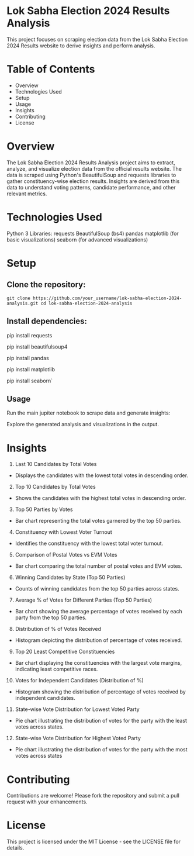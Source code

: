 # Lok Sabha Election 2024 Results Analysis
This project focuses on scraping election data from the Lok Sabha Election 2024 Results website to derive insights and perform analysis.

# Table of Contents
-  Overview
-  Technologies Used
-  Setup
-  Usage
-  Insights
-  Contributing
-  License
# Overview
The Lok Sabha Election 2024 Results Analysis project aims to extract, analyze, and visualize election data from the official results website. The data is scraped using Python's BeautifulSoup and requests libraries to gather constituency-wise election results. Insights are derived from this data to understand voting patterns, candidate performance, and other relevant metrics.

# Technologies Used
Python 3
Libraries:
requests
BeautifulSoup (bs4)
pandas
matplotlib (for basic visualizations)
seaborn (for advanced visualizations)
# Setup
## Clone the repository:
`git clone https://github.com/your_username/lok-sabha-election-2024-analysis.git
cd lok-sabha-election-2024-analysis`
## Install dependencies:
pip install requests

pip install beautifulsoup4

pip install pandas

pip install matplotlib

pip install seaborn`
## Usage
Run the main jupiter notebook to scrape data and generate insights:


Explore the generated analysis and visualizations in the output.

# Insights
1.  Last 10 Candidates by Total Votes
  -  Displays the candidates with the lowest total votes in descending order.

2.  Top 10 Candidates by Total Votes
  -  Shows the candidates with the highest total votes in descending order.

3.  Top 50 Parties by Votes
  -  Bar chart representing the total votes garnered by the top 50 parties.

4.  Constituency with Lowest Voter Turnout
  -  Identifies the constituency with the lowest total voter turnout.

5. Comparison of Postal Votes vs EVM Votes
  -  Bar chart comparing the total number of postal votes and EVM votes.

6.  Winning Candidates by State (Top 50 Parties)
  -  Counts of winning candidates from the top 50 parties across states.

7.  Average % of Votes for Different Parties (Top 50 Parties)
  -  Bar chart showing the average percentage of votes received by each party from the top 50 parties.

8.  Distribution of % of Votes Received
  -  Histogram depicting the distribution of percentage of votes received.

9.  Top 20 Least Competitive Constituencies
  -  Bar chart displaying the constituencies with the largest vote margins, indicating least competitive races.

10.  Votes for Independent Candidates (Distribution of %)
  -  Histogram showing the distribution of percentage of votes received by independent candidates.

11.  State-wise Vote Distribution for Lowest Voted Party
  -  Pie chart illustrating the distribution of votes for the party with the least votes across states.

12.  State-wise Vote Distribution for Highest Voted Party
  -  Pie chart illustrating the distribution of votes for the party with the most votes across states
# Contributing
Contributions are welcome! Please fork the repository and submit a pull request with your enhancements.

# License
This project is licensed under the MIT License - see the LICENSE file for details.
